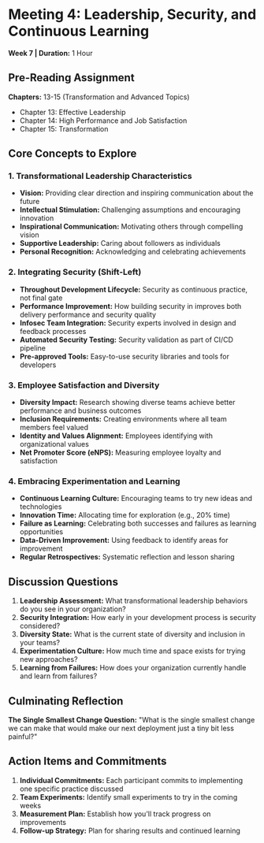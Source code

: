 # Meeting 4: Leadership, Security, and Continuous Learning
**Week 7 | Duration:** 1 Hour

## Pre-Reading Assignment
**Chapters:** 13-15 (Transformation and Advanced Topics)
- Chapter 13: Effective Leadership
- Chapter 14: High Performance and Job Satisfaction  
- Chapter 15: Transformation

## Core Concepts to Explore

### 1. Transformational Leadership Characteristics
- **Vision:** Providing clear direction and inspiring communication about the future
- **Intellectual Stimulation:** Challenging assumptions and encouraging innovation
- **Inspirational Communication:** Motivating others through compelling vision
- **Supportive Leadership:** Caring about followers as individuals
- **Personal Recognition:** Acknowledging and celebrating achievements

### 2. Integrating Security (Shift-Left)
- **Throughout Development Lifecycle:** Security as continuous practice, not final gate
- **Performance Improvement:** How building security in improves both delivery performance and security quality
- **Infosec Team Integration:** Security experts involved in design and feedback processes
- **Automated Security Testing:** Security validation as part of CI/CD pipeline
- **Pre-approved Tools:** Easy-to-use security libraries and tools for developers

### 3. Employee Satisfaction and Diversity
- **Diversity Impact:** Research showing diverse teams achieve better performance and business outcomes
- **Inclusion Requirements:** Creating environments where all team members feel valued
- **Identity and Values Alignment:** Employees identifying with organizational values
- **Net Promoter Score (eNPS):** Measuring employee loyalty and satisfaction

### 4. Embracing Experimentation and Learning
- **Continuous Learning Culture:** Encouraging teams to try new ideas and technologies
- **Innovation Time:** Allocating time for exploration (e.g., 20% time)
- **Failure as Learning:** Celebrating both successes and failures as learning opportunities
- **Data-Driven Improvement:** Using feedback to identify areas for improvement
- **Regular Retrospectives:** Systematic reflection and lesson sharing

## Discussion Questions
1. **Leadership Assessment:** What transformational leadership behaviors do you see in your organization?
2. **Security Integration:** How early in your development process is security considered?
3. **Diversity State:** What is the current state of diversity and inclusion in your teams?
4. **Experimentation Culture:** How much time and space exists for trying new approaches?
5. **Learning from Failures:** How does your organization currently handle and learn from failures?

## Culminating Reflection
**The Single Smallest Change Question:** "What is the single smallest change we can make that would make our next deployment just a tiny bit less painful?"

## Action Items and Commitments
1. **Individual Commitments:** Each participant commits to implementing one specific practice discussed
2. **Team Experiments:** Identify small experiments to try in the coming weeks
3. **Measurement Plan:** Establish how you'll track progress on improvements
4. **Follow-up Strategy:** Plan for sharing results and continued learning